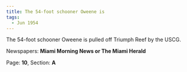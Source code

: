 ```yaml
---  
title: The 54-foot schooner Oweene is  
tags:  
  - Jun 1954  
---  
```

  
The 54-foot schooner Oweene is pulled off Triumph Reef by the USCG.  
  
Newspapers: **Miami Morning News or The Miami Herald**  
  
Page: **10**, Section: **A** 
